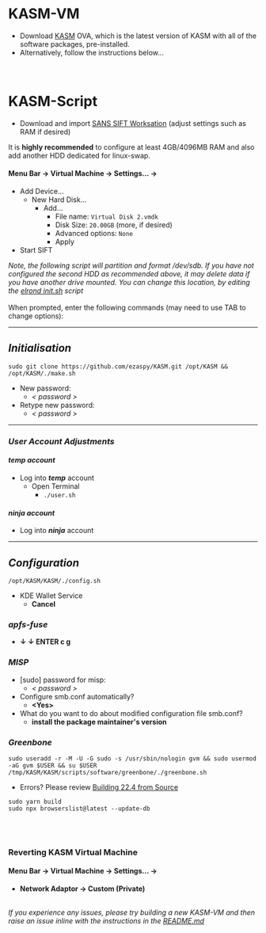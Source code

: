 # KASM-VM

- Download [KASM](https://drive.google.com/file/d/1BjL3DUoE2-V7AwXCUFhmHuwQoThd48l_/view?usp=sharing) OVA, which is the latest version of KASM with all of the software packages, pre-installed.
- Alternatively, follow the instructions below...
<br><br><br>

# KASM-Script

- Download and import [SANS SIFT Worksation](https://www.sans.org/tools/sift-workstation/) (adjust settings such as RAM if desired)<br>

It is **highly recommended** to configure at least 4GB/4096MB RAM and also add another HDD dedicated for linux-swap.<br>
#### **Menu Bar -> Virtual Machine -> Settings... ->**
  - Add Device...
    - New Hard Disk...
      - Add...
        - File name: `Virtual Disk 2.vmdk`
        - Disk Size: `20.00GB` (more, if desired)
        - Advanced options: `None`
        - Apply
- Start SIFT<br>

_Note, the following script will partition and format /dev/sdb. If you have not configured the second HDD as recommended above, it may delete data if you have another drive mounted. You can change this location, by editing the [elrond init.sh](https://github.com/ezaspy/elrond/blob/main/elrond/tools/config/scripts/init.sh) script_<br><br>
When prompted, enter the following commands (may need to use TAB to change options):

---
## _Initialisation_
```
sudo git clone https://github.com/ezaspy/KASM.git /opt/KASM && /opt/KASM/./make.sh
```
  - New password:<br>
    - _< password >_<br>
  - Retype new password:<br>
    - _< password >_<br>

---
### _User Account Adjustments_

#### _temp account_
  - Log into **_temp_** account<br>
    - Open Terminal<br>
      - `./user.sh`

#### _ninja account_
  - Log into **_ninja_** account<br>

---

## _Configuration_
```
/opt/KASM/KASM/./config.sh
```
  - KDE Wallet Service<br>
    - **Cancel**<br>
### _apfs-fuse_
  - **&darr; &darr; ENTER c g**<br>
### _MISP_
  - [sudo] password for misp:<br>
    - _< password >_<br>
  - Configure smb.conf automatically?<br>
    - **&lt;Yes&gt;**<br>
  - What do you want to do about modified configuration file smb.conf?<br>
    - **install the package maintainer's version**<br>
### _Greenbone_
```
sudo useradd -r -M -U -G sudo -s /usr/sbin/nologin gvm && sudo usermod -aG gvm $USER && su $USER
/tmp/KASM/KASM/scripts/software/greenbone/./greenbone.sh
```
 - Errors? Please review [Building 22.4 from Source](https://greenbone.github.io/docs/latest/22.4/source-build/index.html)<br>
```
sudo yarn build
sudo npx browserslist@latest --update-db
```
<br><br>

### Reverting KASM Virtual Machine

#### **Menu Bar -> Virtual Machine -> Settings... ->**

- **Network Adaptor -> Custom (Private)**<br><br>

_If you experience any issues, please try building a new KASM-VM and then raise an issue inline with the instructions in the [README.md](https://github.com/ezaspy/KASM/blob/main/KASM/README.md)_<br>